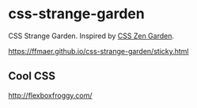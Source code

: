 # css-strange-garden
CSS Strange Garden. Inspired by [CSS Zen Garden](http://www.csszengarden.com/).

https://ffmaer.github.io/css-strange-garden/sticky.html

## Cool CSS
http://flexboxfroggy.com/
